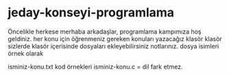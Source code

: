 # jeday-konseyi-programlama
Öncelikle herkese merhaba arkadaşlar, programlama kampımıza hoş geldiniz. her konu için öğrenmeniz gereken konuları yazacağız klasör klasör sizlerde klasör içerisinde dosyaları ekleyebilirsiniz notlarınız. dosya isimleri örnek olarak

isminiz-konu.txt
kod örnekleri
isminiz-konu.c = dil fark etmez.

